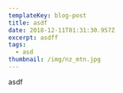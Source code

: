 ```yaml
---
templateKey: blog-post
title: asdf
date: 2018-12-11T01:31:30.957Z
excerpt: asdff
tags:
  - asd
thumbnail: /img/nz_mtn.jpg
---
```

asdf

